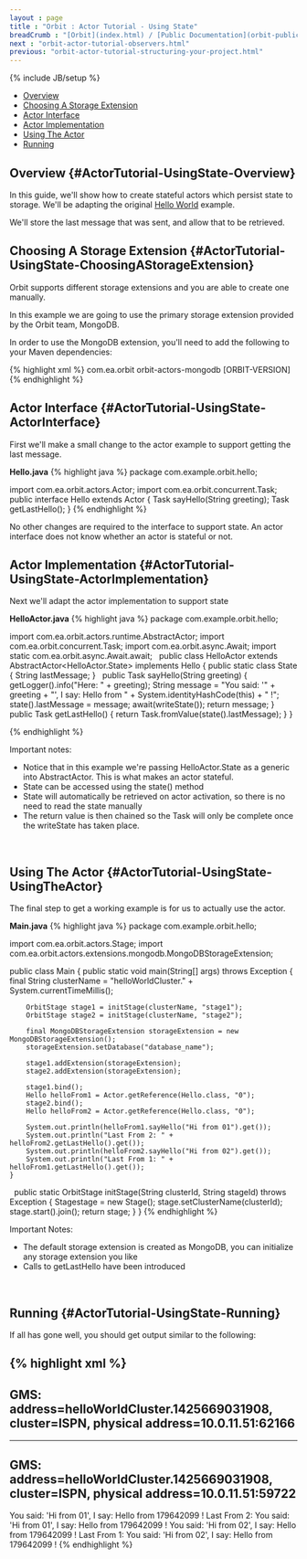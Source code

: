 ```yaml
---
layout : page
title : "Orbit : Actor Tutorial - Using State"
breadCrumb : "[Orbit](index.html) / [Public Documentation](orbit-public-documentation.html) / [Actors](orbit-actors.html) / [Actor Tutorials](orbit-actor-tutorials.html)"
next : "orbit-actor-tutorial-observers.html"
previous: "orbit-actor-tutorial-structuring-your-project.html"
---
```

{% include JB/setup %}



-  [Overview](#ActorTutorial-UsingState-Overview)
-  [Choosing A Storage Extension](#ActorTutorial-UsingState-ChoosingAStorageExtension)
-  [Actor Interface](#ActorTutorial-UsingState-ActorInterface)
-  [Actor Implementation](#ActorTutorial-UsingState-ActorImplementation)
-  [Using The Actor](#ActorTutorial-UsingState-UsingTheActor)
-  [Running](#ActorTutorial-UsingState-Running)



Overview {#ActorTutorial-UsingState-Overview}
----------


In this guide, we'll show how to create stateful actors which persist state to storage. We'll be adapting the original [Hello World](orbit-actor-tutorial-hello-world.html) example.


We'll store the last message that was sent, and allow that to be retrieved.




Choosing A Storage Extension {#ActorTutorial-UsingState-ChoosingAStorageExtension}
----------


Orbit supports different storage extensions and you are able to create one manually.


In this example we are going to use the primary storage extension provided by the Orbit team, MongoDB.


In order to use the MongoDB extension, you'll need to add the following to your Maven dependencies:


{% highlight xml %}
<dependency>
    <groupId>com.ea.orbit</groupId>
    <artifactId>orbit-actors-mongodb</artifactId>
    <version>[ORBIT-VERSION]</version>
</dependency>
{% endhighlight %}



Actor Interface {#ActorTutorial-UsingState-ActorInterface}
----------


First we'll make a small change to the actor example to support getting the last message.

**Hello.java** 
{% highlight java %}
package com.example.orbit.hello;

import com.ea.orbit.actors.Actor;
import com.ea.orbit.concurrent.Task;
 
public interface Hello extends Actor
{
    Task<String> sayHello(String greeting);
    Task<String> getLastHello();
}
{% endhighlight %}

No other changes are required to the interface to support state. An actor interface does not know whether an actor is stateful or not.




Actor Implementation {#ActorTutorial-UsingState-ActorImplementation}
----------


Next we'll adapt the actor implementation to support state

**HelloActor.java** 
{% highlight java %}
package com.example.orbit.hello;

import com.ea.orbit.actors.runtime.AbstractActor;
import com.ea.orbit.concurrent.Task;
import com.ea.orbit.async.Await;
import static com.ea.orbit.async.Await.await;
 
public class HelloActor extends AbstractActor<HelloActor.State> implements Hello
{
    public static class State
    {
        String lastMessage;
    }
 
    public Task<String> sayHello(String greeting)
    {
        getLogger().info("Here: " + greeting);
        String message = "You said: '" + greeting + "', I say: Hello from " + System.identityHashCode(this) + " !";
        state().lastMessage = message;
        await(writeState());
        return message;
    }
 
    public Task<String> getLastHello()
    {
        return Task.fromValue(state().lastMessage);
    }
}


{% endhighlight %}

Important notes:


-  Notice that in this example we're passing HelloActor.State as a generic into AbstractActor. This is what makes an actor stateful.
-  State can be accessed using the state() method
-  State will automatically be retrieved on actor activation, so there is no need to read the state manually
-  The return value is then chained so the Task will only be complete once the writeState has taken place.

 


Using The Actor {#ActorTutorial-UsingState-UsingTheActor}
----------


The final step to get a working example is for us to actually use the actor.

**Main.java** 
{% highlight java %}
package com.example.orbit.hello;

import com.ea.orbit.actors.Stage;
import com.ea.orbit.actors.extensions.mongodb.MongoDBStorageExtension;

public class Main
{
    public static void main(String[] args) throws Exception
    {
        final String clusterName = "helloWorldCluster." + System.currentTimeMillis();
               
        OrbitStage stage1 = initStage(clusterName, "stage1");
        OrbitStage stage2 = initStage(clusterName, "stage2");

        final MongoDBStorageExtension storageExtension = new MongoDBStorageExtension();
        storageExtension.setDatabase("database_name");

        stage1.addExtension(storageExtension);
        stage2.addExtension(storageExtension);

        stage1.bind();
        Hello helloFrom1 = Actor.getReference(Hello.class, "0");
        stage2.bind();
        Hello helloFrom2 = Actor.getReference(Hello.class, "0");

        System.out.println(helloFrom1.sayHello("Hi from 01").get());
        System.out.println("Last From 2: " + helloFrom2.getLastHello().get());
        System.out.println(helloFrom2.sayHello("Hi from 02").get());
        System.out.println("Last From 1: " + helloFrom1.getLastHello().get());
    }
 
    public static OrbitStage initStage(String clusterId, String stageId) throws Exception
    {
        Stagestage = new Stage();
        stage.setClusterName(clusterId);
        stage.start().join();
        return stage;
    }
}
{% endhighlight %}

Important Notes:


-  The default storage extension is created as MongoDB, you can initialize any storage extension you like
-  Calls to getLastHello have been introduced

 


Running {#ActorTutorial-UsingState-Running}
----------


If all has gone well, you should get output similar to the following:


{% highlight xml %}
-------------------------------------------------------------------
GMS: address=helloWorldCluster.1425669031908, cluster=ISPN, physical address=10.0.11.51:62166
-------------------------------------------------------------------
-------------------------------------------------------------------
GMS: address=helloWorldCluster.1425669031908, cluster=ISPN, physical address=10.0.11.51:59722
-------------------------------------------------------------------
You said: 'Hi from 01', I say: Hello from 179642099 !
Last From 2: You said: 'Hi from 01', I say: Hello from 179642099 !
You said: 'Hi from 02', I say: Hello from 179642099 !
Last From 1: You said: 'Hi from 02', I say: Hello from 179642099 !
{% endhighlight %}


